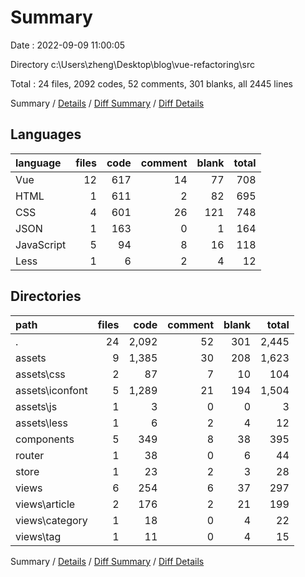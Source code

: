 # Summary

Date : 2022-09-09 11:00:05

Directory c:\\Users\\zheng\\Desktop\\blog\\vue-refactoring\\src

Total : 24 files,  2092 codes, 52 comments, 301 blanks, all 2445 lines

Summary / [Details](details.md) / [Diff Summary](diff.md) / [Diff Details](diff-details.md)

## Languages
| language | files | code | comment | blank | total |
| :--- | ---: | ---: | ---: | ---: | ---: |
| Vue | 12 | 617 | 14 | 77 | 708 |
| HTML | 1 | 611 | 2 | 82 | 695 |
| CSS | 4 | 601 | 26 | 121 | 748 |
| JSON | 1 | 163 | 0 | 1 | 164 |
| JavaScript | 5 | 94 | 8 | 16 | 118 |
| Less | 1 | 6 | 2 | 4 | 12 |

## Directories
| path | files | code | comment | blank | total |
| :--- | ---: | ---: | ---: | ---: | ---: |
| . | 24 | 2,092 | 52 | 301 | 2,445 |
| assets | 9 | 1,385 | 30 | 208 | 1,623 |
| assets\\css | 2 | 87 | 7 | 10 | 104 |
| assets\\iconfont | 5 | 1,289 | 21 | 194 | 1,504 |
| assets\\js | 1 | 3 | 0 | 0 | 3 |
| assets\\less | 1 | 6 | 2 | 4 | 12 |
| components | 5 | 349 | 8 | 38 | 395 |
| router | 1 | 38 | 0 | 6 | 44 |
| store | 1 | 23 | 2 | 3 | 28 |
| views | 6 | 254 | 6 | 37 | 297 |
| views\\article | 2 | 176 | 2 | 21 | 199 |
| views\\category | 1 | 18 | 0 | 4 | 22 |
| views\\tag | 1 | 11 | 0 | 4 | 15 |

Summary / [Details](details.md) / [Diff Summary](diff.md) / [Diff Details](diff-details.md)